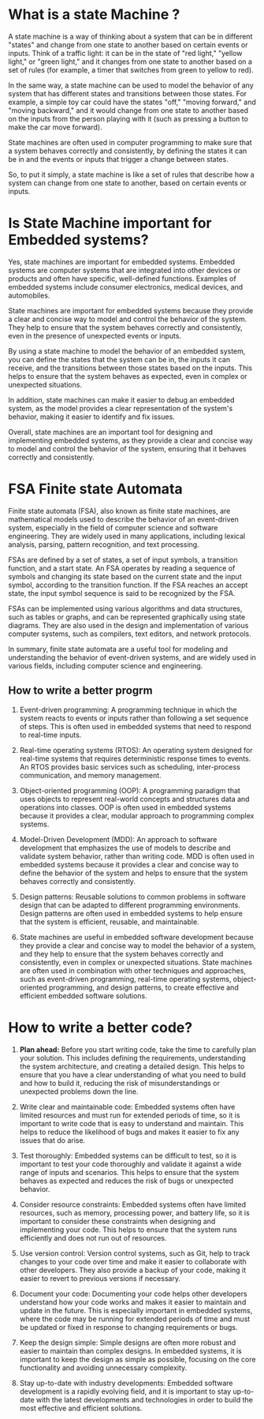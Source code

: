 # What is a state Machine ?
A state machine is a way of thinking about a system that can be in different "states" and change from one state to another based on certain events or inputs. Think of a traffic light: it can be in the state of "red light," "yellow light," or "green light," and it changes from one state to another based on a set of rules (for example, a timer that switches from green to yellow to red).

In the same way, a state machine can be used to model the behavior of any system that has different states and transitions between those states. For example, a simple toy car could have the states "off," "moving forward," and "moving backward," and it would change from one state to another based on the inputs from the person playing with it (such as pressing a button to make the car move forward).

State machines are often used in computer programming to make sure that a system behaves correctly and consistently, by defining the states it can be in and the events or inputs that trigger a change between states.

So, to put it simply, a state machine is like a set of rules that describe how a system can change from one state to another, based on certain events or inputs.


# Is State Machine important for Embedded systems?
Yes, state machines are important for embedded systems. Embedded systems are computer systems that are integrated into other devices or products and often have specific, well-defined functions. Examples of embedded systems include consumer electronics, medical devices, and automobiles.

State machines are important for embedded systems because they provide a clear and concise way to model and control the behavior of the system. They help to ensure that the system behaves correctly and consistently, even in the presence of unexpected events or inputs.

By using a state machine to model the behavior of an embedded system, you can define the states that the system can be in, the inputs it can receive, and the transitions between those states based on the inputs. This helps to ensure that the system behaves as expected, even in complex or unexpected situations.

In addition, state machines can make it easier to debug an embedded system, as the model provides a clear representation of the system's behavior, making it easier to identify and fix issues.

Overall, state machines are an important tool for designing and implementing embedded systems, as they provide a clear and concise way to model and control the behavior of the system, ensuring that it behaves correctly and consistently.

# FSA Finite state Automata
Finite state automata (FSA), also known as finite state machines, are mathematical models used to describe the behavior of an event-driven system, especially in the field of computer science and software engineering. They are widely used in many applications, including lexical analysis, parsing, pattern recognition, and text processing.

FSAs are defined by a set of states, a set of input symbols, a transition function, and a start state. An FSA operates by reading a sequence of symbols and changing its state based on the current state and the input symbol, according to the transition function. If the FSA reaches an accept state, the input symbol sequence is said to be recognized by the FSA.

FSAs can be implemented using various algorithms and data structures, such as tables or graphs, and can be represented graphically using state diagrams. They are also used in the design and implementation of various computer systems, such as compilers, text editors, and network protocols.

In summary, finite state automata are a useful tool for modeling and understanding the behavior of event-driven systems, and are widely used in various fields, including computer science and engineering.

## How to write a better progrm
1.  Event-driven programming: A programming technique in which the system reacts to events or inputs rather than following a set sequence of steps. This is often used in embedded systems that need to respond to real-time inputs.
    
2.  Real-time operating systems (RTOS): An operating system designed for real-time systems that requires deterministic response times to events. An RTOS provides basic services such as scheduling, inter-process communication, and memory management.
    
3.  Object-oriented programming (OOP): A programming paradigm that uses objects to represent real-world concepts and structures data and operations into classes. OOP is often used in embedded systems because it provides a clear, modular approach to programming complex systems.
    
4.  Model-Driven Development (MDD): An approach to software development that emphasizes the use of models to describe and validate system behavior, rather than writing code. MDD is often used in embedded systems because it provides a clear and concise way to define the behavior of the system and helps to ensure that the system behaves correctly and consistently.
    
5.  Design patterns: Reusable solutions to common problems in software design that can be adapted to different programming environments. Design patterns are often used in embedded systems to help ensure that the system is efficient, reusable, and maintainable.

6. State machines are useful in embedded software development because they provide a clear and concise way to model the behavior of a system, and they help to ensure that the system behaves correctly and consistently, even in complex or unexpected situations. State machines are often used in combination with other techniques and approaches, such as event-driven programming, real-time operating systems, object-oriented programming, and design patterns, to create effective and efficient embedded software solutions.

# How to write a better code?

1. **Plan ahead:** Before you start writing code, take the time to carefully plan your
solution. This includes defining the requirements, understanding the system architecture, and creating a detailed design. This helps to ensure that you have a clear understanding of what you need to build and how to build it, reducing the risk of misunderstandings or unexpected problems down the line.

1.  Write clear and maintainable code: Embedded systems often have limited resources and must run for extended periods of time, so it is important to write code that is easy to understand and maintain. This helps to reduce the likelihood of bugs and makes it easier to fix any issues that do arise.
    
2.  Test thoroughly: Embedded systems can be difficult to test, so it is important to test your code thoroughly and validate it against a wide range of inputs and scenarios. This helps to ensure that the system behaves as expected and reduces the risk of bugs or unexpected behavior.
    
3.  Consider resource constraints: Embedded systems often have limited resources, such as memory, processing power, and battery life, so it is important to consider these constraints when designing and implementing your code. This helps to ensure that the system runs efficiently and does not run out of resources.
    
4.  Use version control: Version control systems, such as Git, help to track changes to your code over time and make it easier to collaborate with other developers. They also provide a backup of your code, making it easier to revert to previous versions if necessary.
    
5.  Document your code: Documenting your code helps other developers understand how your code works and makes it easier to maintain and update in the future. This is especially important in embedded systems, where the code may be running for extended periods of time and must be updated or fixed in response to changing requirements or bugs.
    
6.  Keep the design simple: Simple designs are often more robust and easier to maintain than complex designs. In embedded systems, it is important to keep the design as simple as possible, focusing on the core functionality and avoiding unnecessary complexity.
    
7.  Stay up-to-date with industry developments: Embedded software development is a rapidly evolving field, and it is important to stay up-to-date with the latest developments and technologies in order to build the most effective and efficient solutions.
